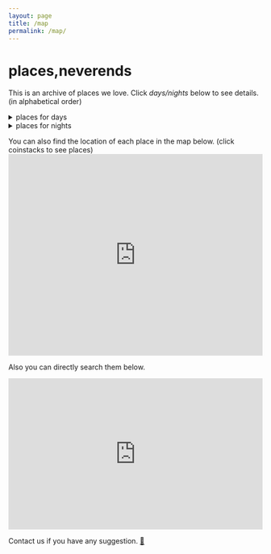 ```yaml
---
layout: page
title: /map
permalink: /map/
---
```


# places,neverends
<i class="fas fa-map-marked-alt"></i>
This is an archive of places we love.
Click *days/nights* below to see details. (in alphabetical order)

<details>
<summary> places for days </summary>
<ul>
  {% for member in site.data.safespacesDay %}
  <li>
<font color="red"> {{ member.name }} </font> / <font color="yellow"> {{ member.address }} </font> / <font color="gray"> {{ member.website }} </font>
  </li>
{% endfor %}
</ul>
</details>
  

<details>
<summary> places for nights</summary>
<ul>
{% for member in site.data.safespacesNight %}
  <li>
<font color="green"> {{ member.name }} </font> / <font color="yellow"> {{ member.address }} </font> / <font color="gray"> {{ member.website }} </font>
  </li>
{% endfor %}
</ul>
</details>

<p>
You can also find the location of each place in the map below. (click coinstacks to see places)

<iframe width="100%" height="400px" frameborder="0" allowfullscreen src="https://umap.openstreetmap.co/en/map/placesneverends_2508?scaleControl=true&miniMap=false&scrollWheelZoom=true&zoomControl=true&allowEdit=false&moreControl=true&searchControl=true&tilelayersControl=false&embedControl=false&datalayersControl=expanded&onLoadPanel=undefined&captionBar=true&datalayers=5282%2C5281&fullscreenControl=false&locateControl=true&editinosmControl=false&measureControl=false#17/52.51335/13.45708"></iframe>

Also you can directly search them below. 
<iframe style="border-style: none; width:100%; height:300px;" src="https://commaneverends.github.io/table_place/index.html"  frameBorder="0" allowtransparency="true"></iframe> 

Contact us if you have any suggestion. <a href="https://commaneverends.github.io/contact" target="_blank">:speech_balloon:</a>
